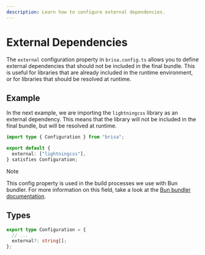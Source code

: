 ```yaml
---
description: Learn how to configure external dependencies.
---
```


# External Dependencies

The `external` configuration property in `brisa.config.ts` allows you to define external dependencies that should not be included in the final bundle. This is useful for libraries that are already included in the runtime environment, or for libraries that should be resolved at runtime.

## Example

In the next example, we are importing the `lightningcss` library as an external dependency. This means that the library will not be included in the final bundle, but will be resolved at runtime.


```ts
import type { Configuration } from "brisa";

export default {
  external: ["lightningcss"],
} satisfies Configuration;
```

> [!NOTE]
>
> This config property is used in the build processes we use with Bun bundler. For more information on this field, take a look at the [Bun bundler documentation](https://bun.sh/docs/bundler#external).

## Types

```ts
export type Configuration = {
  // ...
  external?: string[];
};
```
